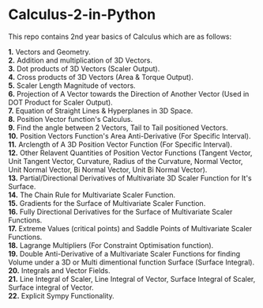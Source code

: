 # Calculus-2-in-Python
This repo contains 2nd year basics of Calculus which are as follows:

**1.** Vectors and Geometry.<br>
**2.** Addition and multiplication of 3D Vectors.<br>
**3.** Dot products of 3D Vectors (Scaler Output).<br>
**4.** Cross products of 3D Vectors (Area & Torque Output).<br>
**5.** Scaler Length Magnitude of vectors.<br>
**6.** Projection of A Vector towards the Direction of Another Vector (Used in DOT Product for Scaler Output).<br>
**7.** Equation of Straight Lines & Hyperplanes in 3D Space.<br>
**8.** Position Vector function's Calculus.<br>
**9.** Find the angle between 2 Vectors, Tail to Tail positioned Vectors.<br>
**10.** Position Vectors Function's Area Anti-Derivative (For Specific Interval).<br>
**11.** Arclength of A 3D Position Vector Function (For Specific Interval).<br>
**12.** Other Relavent Quantities of Position Vector Functions (Tangent Vector, Unit Tangent Vector, Curvature, Radius of the Curvature, Normal Vector, Unit Normal Vector, Bi Normal Vector, Unit Bi Normal Vector).<br>
**13.** Partial/Directional Derivatives of Multivariate 3D Scaler Function for It's Surface.<br>
**14.** The Chain Rule for Multivariate Scaler Function.<br>
**15.** Gradients for the Surface of Multivariate Scaler Function.<br>
**16.** Fully Directional Derivatives for the Surface of Multivariate Scaler Functions.<br>
**17.** Extreme Values (critical points) and Saddle Points of Multivariate Scaler Functions.<br>
**18.** Lagrange Multipliers (For Constraint Optimisation function).<br>
**19.** Double Anti-Derivative of a Multivariate Scaler Functions for finding Volume under a 3D or Multi dimentional function Surface (Surface Integral).<br>
**20.** Integrals and Vector Fields.<br>
**21.** Line Integral of Scaler, Line Integral of Vector, Surface Integral of Scaler, Surface integral of Vector.<br>
**22.** Explicit Sympy Functionality.<br>
